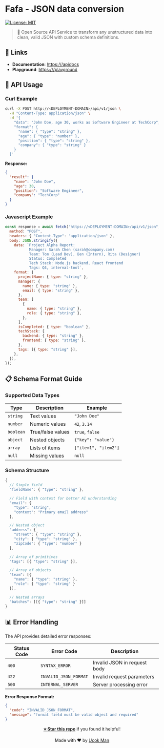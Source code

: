 # Fafa - JSON data conversion

[![License: MIT](https://img.shields.io/badge/License-MIT-yellow.svg?style=flat-square)](https://opensource.org/licenses/MIT)

> 🚀 Open Source API Service to transform any unstructured data into clean, valid JSON with custom schema definitions.

## 🔗 Links

- **Documentation**: [https://<DEPLOYMENT-DOMAIN>/apidocs](https://<DEPLOYMENT-DOMAIN>/apidocs)
- **Playground**: [https://<DEPLOYMENT-DOMAIN>/playground](https://<DEPLOYMENT-DOMAIN>/playground)

## 🔧 API Usage

### Curl Example

```bash
curl -X POST http://<DEPLOYMENT-DOMAIN>/api/v1/json \
  -H "Content-Type: application/json" \
  -d '{
    "data": "John Doe, age 30, works as Software Engineer at TechCorp",
    "format": {
      "name": { "type": "string" },
      "age": { "type": "number" },
      "position": { "type": "string" },
      "company": { "type": "string" }
    }
  }'
```

**Response:**

```json
{
  "result": {
    "name": "John Doe",
    "age": 30,
    "position": "Software Engineer",
    "company": "TechCorp"
  }
}
```

### Javascript Example

```javascript
const response = await fetch("https://<DEPLOYMENT-DOMAIN>/api/v1/json", {
  method: "POST",
  headers: { "Content-Type": "application/json" },
  body: JSON.stringify({
    data: `Project Alpha Report:
           Manager: Sarah Chen (sarah@company.com)
           Team: Tom (Lead Dev), Ben (Intern), Rita (Designer)
           Status: Completed
           Tech Stack: Node.js backend, React frontend
           Tags: Q4, internal-tool`,
    format: {
      projectName: { type: "string" },
      manager: {
        name: { type: "string" },
        email: { type: "string" },
      },
      team: [
        {
          name: { type: "string" },
          role: { type: "string" },
        },
      ],
      isCompleted: { type: "boolean" },
      techStack: {
        backend: { type: "string" },
        frontend: { type: "string" },
      },
      tags: [{ type: "string" }],
    },
  }),
});
```

## 📋 Schema Format Guide

### Supported Data Types

| Type      | Description       | Example              |
| --------- | ----------------- | -------------------- |
| `string`  | Text values       | `"John Doe"`         |
| `number`  | Numeric values    | `42`, `3.14`         |
| `boolean` | True/false values | `true`, `false`      |
| `object`  | Nested objects    | `{"key": "value"}`   |
| `array`   | Lists of items    | `["item1", "item2"]` |
| `null`    | Missing values    | `null`               |

### Schema Structure

```typescript
{
  // Simple field
  "fieldName": { "type": "string" },

  // Field with context for better AI understanding
  "email": {
    "type": "string",
    "context": "Primary email address"
  },

  // Nested object
  "address": {
    "street": { "type": "string" },
    "city": { "type": "string" },
    "zipCode": { "type": "number" }
  },

  // Array of primitives
  "tags": [{ "type": "string" }],

  // Array of objects
  "team": [{
    "name": { "type": "string" },
    "role": { "type": "string" }
  }],

  // Nested arrays
  "batches": [[{ "type": "string" }]]
}
```

## 📊 Error Handling

The API provides detailed error responses:

| Status Code | Error Code            | Description                  |
| ----------- | --------------------- | ---------------------------- |
| `400`       | `SYNTAX_ERROR`        | Invalid JSON in request body |
| `422`       | `INVALID_JSON_FORMAT` | Invalid request parameters   |
| `500`       | `INTERNAL_SERVER`     | Server processing error      |

**Error Response Format:**

```json
{
  "code": "INVALID_JSON_FORMAT",
  "message": "format field must be valid object and required"
}
```

<div align="center">

**[⭐ Star this repo](https://github.com/yourusername/json-conversion-api)** if you found it helpful!

Made with ❤️ by [Ucok Man](https://github.com/yourusername)

</div>
